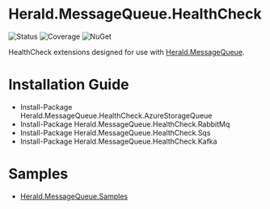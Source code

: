 # Herald.MessageQueue.HealthCheck

![Status](https://github.com/tcfialho/Herald.MessageQueue.HealthCheck/workflows/Herald.MessageQueue.HealthCheck/badge.svg) ![Coverage](https://codecov.io/gh/tcfialho/Herald.MessageQueue.HealthCheck/branch/master/graph/badge.svg) ![NuGet](https://buildstats.info/nuget/Herald.MessageQueue.HealthCheck.RabbitMq)

HealthCheck extensions designed for use with [Herald.MessageQueue](https://github.com/tcfialho/Herald.MessageQueue).

# Installation Guide
- Install-Package Herald.MessageQueue.HealthCheck.AzureStorageQueue
- Install-Package Herald.MessageQueue.HealthCheck.RabbitMq
- Install-Package Herald.MessageQueue.HealthCheck.Sqs
- Install-Package Herald.MessageQueue.HealthCheck.Kafka

# Samples
- [Herald.MessageQueue.Samples](https://github.com/tcfialho/Herald.MessageQueue.Samples)
